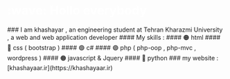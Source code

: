 <h1 style="color:white">
:wave: Hollo everybody <br>
</h1>
### I am khashayar , an engineering student at  Tehran Kharazmi University , a web and web application developer
#### My skills : 
#### 🟠 html 
#### 🔵 css ( bootstrap )
#### 🟢 c# 
#### 🟣 php ( php-oop , php-mvc , wordpress ) 
#### 🟠 javascript & Jquery 
#### 🔵 python  
### my website : [khashayaar.ir](https://khashayaar.ir)
